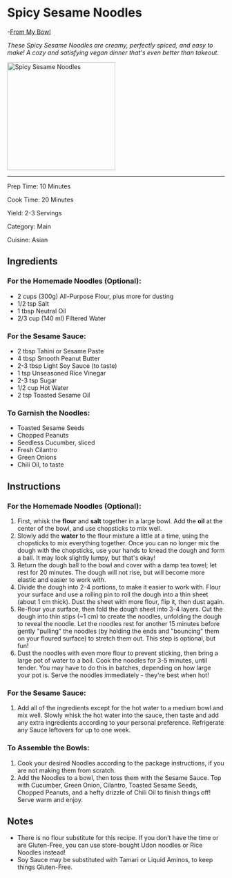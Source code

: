 # Spicy Sesame Noodles

-[From My Bowl](https://frommybowl.com/spicy-sesame-noodles/)

_These Spicy Sesame Noodles are creamy, perfectly spiced, and easy to make! A cozy and satisfying vegan dinner that's even better than takeout_.

<img src="https://frommybowl.com/wp-content/uploads/2019/01/Spicy_Sesame_Noodles_Ma_Jiang_Mian_FromMyBowl_Vegan-3-1170x780.jpg" alt="Spicy Sesame Noodles" width="250"/>

---

Prep Time: 10 Minutes

Cook Time: 20 Minutes

Yield: 2-3 Servings

Category: Main

Cuisine: Asian

## Ingredients

### For the Homemade Noodles (Optional):
- 2 cups (300g) All-Purpose Flour, plus more for dusting
- 1/2 tsp Salt
- 1 tbsp Neutral Oil
- 2/3 cup (140 ml) Filtered Water

### For the Sesame Sauce:
- 2 tbsp Tahini or Sesame Paste
- 4 tbsp Smooth Peanut Butter
- 2-3 tbsp Light Soy Sauce (to taste)
- 1 tsp Unseasoned Rice Vinegar
- 2-3 tsp Sugar
- 1/2 cup Hot Water
- 2 tsp Toasted Sesame Oil

### To Garnish the Noodles:
- Toasted Sesame Seeds
- Chopped Peanuts
- Seedless Cucumber, sliced
- Fresh Cilantro
- Green Onions
- Chili Oil, to taste

## Instructions

### For the Homemade Noodles (Optional):
1. First, whisk the **flour** and **salt** together in a large bowl. Add the **oil** at the center of the bowl, and use chopsticks to mix well.
2. Slowly add the **water** to the flour mixture a little at a time, using the chopsticks to mix everything together. Once you can no longer mix the dough with the chopsticks, use your hands to knead the dough and form a ball. It may look slightly lumpy, but that's okay!
3. Return the dough ball to the bowl and cover with a damp tea towel; let rest for 20 minutes. The dough will not rise, but will become more elastic and easier to work with.
4. Divide the dough into 2-4 portions, to make it easier to work with. Flour your surface and use a rolling pin to roll the dough into a thin sheet (about 1 cm thick). Dust the sheet with more flour, flip it, then dust again.
5. Re-flour your surface, then fold the dough sheet into 3-4 layers. Cut the dough into thin stips (~1 cm) to create the noodles, unfolding the dough to reveal the noodle. Let the noodles rest for another 15 minutes before gently "pulling" the noodles (by holding the ends and "bouncing" them on your floured surface) to stretch them out. This step is optional, but fun!
6. Dust the noodles with even more flour to prevent sticking, then bring a large pot of water to a boil. Cook the noodles for 3-5 minutes, until tender. You may have to do this in batches, depending on how large your pot is. Serve the noodles immediately - they're best when hot!

### For the Sesame Sauce:
1. Add all of the ingredients except for the hot water to a medium bowl and mix well. Slowly whisk the hot water into the sauce, then taste and add any extra ingredients according to your personal preference. Refrigerate any Sauce leftovers for up to one week.

### To Assemble the Bowls:
1. Cook your desired Noodles according to the package instructions, if you are not making them from scratch.
2. Add the Noodles to a bowl, then toss them with the Sesame Sauce. Top with Cucumber, Green Onion, Cilantro, Toasted Sesame Seeds, Chopped Peanuts, and a hefty drizzle of Chili Oil to finish things off! Serve warm and enjoy.

## Notes
- There is no flour substitute for this recipe. If you don’t have the time or are Gluten-Free, you can use store-bought Udon noodles or Rice Noodles instead!
- Soy Sauce may be substituted with Tamari or Liquid Aminos, to keep things Gluten-Free.